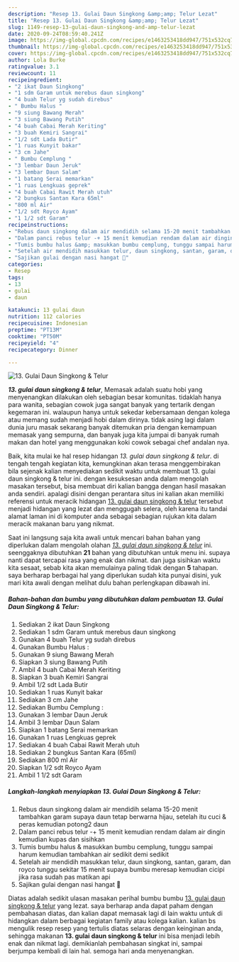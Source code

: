 ```yaml
---
description: "Resep 13. Gulai Daun Singkong &amp;amp; Telur Lezat"
title: "Resep 13. Gulai Daun Singkong &amp;amp; Telur Lezat"
slug: 1149-resep-13-gulai-daun-singkong-and-amp-telur-lezat
date: 2020-09-24T08:59:40.241Z
image: https://img-global.cpcdn.com/recipes/e1463253418dd947/751x532cq70/13-gulai-daun-singkong-telur-foto-resep-utama.jpg
thumbnail: https://img-global.cpcdn.com/recipes/e1463253418dd947/751x532cq70/13-gulai-daun-singkong-telur-foto-resep-utama.jpg
cover: https://img-global.cpcdn.com/recipes/e1463253418dd947/751x532cq70/13-gulai-daun-singkong-telur-foto-resep-utama.jpg
author: Lola Burke
ratingvalue: 3.1
reviewcount: 11
recipeingredient:
- "2 ikat Daun Singkong"
- "1 sdm Garam untuk merebus daun singkong"
- "4 buah Telur yg sudah direbus"
- " Bumbu Halus "
- "9 siung Bawang Merah"
- "3 siung Bawang Putih"
- "4 buah Cabai Merah Keriting"
- "3 buah Kemiri Sangrai"
- "1/2 sdt Lada Butir"
- "1 ruas Kunyit bakar"
- "3 cm Jahe"
- " Bumbu Cemplung "
- "3 lembar Daun Jeruk"
- "3 lembar Daun Salam"
- "1 batang Serai memarkan"
- "1 ruas Lengkuas geprek"
- "4 buah Cabai Rawit Merah utuh"
- "2 bungkus Santan Kara 65ml"
- "800 ml Air"
- "1/2 sdt Royco Ayam"
- "1 1/2 sdt Garam"
recipeinstructions:
- "Rebus daun singkong dalam air mendidih selama 15-20 menit tambahkan garam supaya daun tetap berwarna hijau, setelah itu cuci &amp; peras kemudian potong2 daun"
- "Dalam panci rebus telur -+ 15 menit kemudian rendam dalam air dingin kemudian kupas dan sisihkan"
- "Tumis bumbu halus &amp; masukkan bumbu cemplung, tunggu sampai harum kemudian tambahkan air sedikit demi sedikit"
- "Setelah air mendidih masukkan telur, daun singkong, santan, garam, dan royco tunggu sekitar 15 menit supaya bumbu meresap kemudian cicipi jika rasa sudah pas matikan api"
- "Sajikan gulai dengan nasi hangat 🤤"
categories:
- Resep
tags:
- 13
- gulai
- daun

katakunci: 13 gulai daun 
nutrition: 112 calories
recipecuisine: Indonesian
preptime: "PT13M"
cooktime: "PT50M"
recipeyield: "4"
recipecategory: Dinner

---
```



![13. Gulai Daun Singkong &amp; Telur](https://img-global.cpcdn.com/recipes/e1463253418dd947/751x532cq70/13-gulai-daun-singkong-telur-foto-resep-utama.jpg)

<b><i>13. gulai daun singkong &amp; telur</i></b>, Memasak adalah suatu hobi yang menyenangkan dilakukan oleh sebagian besar komunitas. tidaklah hanya para wanita, sebagian cowok juga sangat banyak yang tertarik dengan kegemaran ini. walaupun hanya untuk sekedar kebersamaan dengan kolega atau memang sudah menjadi hobi dalam dirinya. tidak asing lagi dalam dunia juru masak sekarang banyak ditemukan pria dengan kemampuan memasak yang sempurna, dan banyak juga kita jumpai di banyak rumah makan dan hotel yang menggunakan koki cowok sebagai chef andalan nya.

Baik, kita mulai ke hal resep hidangan <i>13. gulai daun singkong &amp; telur</i>. di tengah tengah kegiatan kita, kemungkinan akan terasa menggembirakan bila sejenak kalian menyediakan sedikit waktu untuk membuat 13. gulai daun singkong &amp; telur ini. dengan kesuksesan anda dalam mengolah masakan tersebut, bisa membuat diri kalian bangga dengan hasil masakan anda sendiri. apalagi disini dengan perantara situs ini kalian akan memiliki referensi untuk meracik hidangan <u>13. gulai daun singkong &amp; telur</u> tersebut menjadi hidangan yang lezat dan menggugah selera, oleh karena itu tandai alamat laman ini di komputer anda sebagai sebagian rujukan kita dalam meracik makanan baru yang nikmat.




Saat ini langsung saja kita awali untuk mencari bahan bahan yang diperlukan dalam mengolah olahan <u><i>13. gulai daun singkong &amp; telur</i></u> ini. seenggaknya dibutuhkan <b>21</b> bahan yang dibutuhkan untuk menu ini. supaya nanti dapat tercapai rasa yang enak dan nikmat. dan juga sisihkan waktu kita sesaat, sebab kita akan memulainya paling tidak dengan <b>5</b> tahapan. saya berharap berbagai hal yang diperlukan sudah kita punyai disini, yuk mari kita awali dengan melihat dulu bahan perlengkapan dibawah ini.

<!--inarticleads1-->

##### Bahan-bahan dan bumbu yang dibutuhkan dalam pembuatan 13. Gulai Daun Singkong &amp; Telur:

1. Sediakan 2 ikat Daun Singkong
1. Sediakan 1 sdm Garam untuk merebus daun singkong
1. Gunakan 4 buah Telur yg sudah direbus
1. Gunakan  Bumbu Halus :
1. Gunakan 9 siung Bawang Merah
1. Siapkan 3 siung Bawang Putih
1. Ambil 4 buah Cabai Merah Keriting
1. Siapkan 3 buah Kemiri Sangrai
1. Ambil 1/2 sdt Lada Butir
1. Sediakan 1 ruas Kunyit bakar
1. Sediakan 3 cm Jahe
1. Sediakan  Bumbu Cemplung :
1. Gunakan 3 lembar Daun Jeruk
1. Ambil 3 lembar Daun Salam
1. Siapkan 1 batang Serai memarkan
1. Gunakan 1 ruas Lengkuas geprek
1. Sediakan 4 buah Cabai Rawit Merah utuh
1. Sediakan 2 bungkus Santan Kara (65ml)
1. Sediakan 800 ml Air
1. Siapkan 1/2 sdt Royco Ayam
1. Ambil 1 1/2 sdt Garam




<!--inarticleads2-->

##### Langkah-langkah menyiapkan 13. Gulai Daun Singkong &amp; Telur:

1. Rebus daun singkong dalam air mendidih selama 15-20 menit tambahkan garam supaya daun tetap berwarna hijau, setelah itu cuci &amp; peras kemudian potong2 daun
1. Dalam panci rebus telur -+ 15 menit kemudian rendam dalam air dingin kemudian kupas dan sisihkan
1. Tumis bumbu halus &amp; masukkan bumbu cemplung, tunggu sampai harum kemudian tambahkan air sedikit demi sedikit
1. Setelah air mendidih masukkan telur, daun singkong, santan, garam, dan royco tunggu sekitar 15 menit supaya bumbu meresap kemudian cicipi jika rasa sudah pas matikan api
1. Sajikan gulai dengan nasi hangat 🤤




Diatas adalah sedikit ulasan masakan perihal bumbu bumbu <u>13. gulai daun singkong &amp; telur</u> yang lezat. saya berharap anda dapat paham dengan pembahasan diatas, dan kalian dapat memasak lagi di lain waktu untuk di hidangkan dalam berbagai kegiatan family atau kolega kalian. kalian bs mengulik resep resep yang tertulis diatas selaras dengan keinginan anda, sehingga makanan <b>13. gulai daun singkong &amp; telur</b> ini bisa menjadi lebih enak dan nikmat lagi. demikianlah pembahasan singkat ini, sampai berjumpa kembali di lain hal. semoga hari anda menyenangkan.
